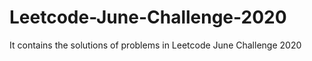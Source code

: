 # Leetcode-June-Challenge-2020
It contains the solutions of problems in Leetcode June Challenge 2020 
